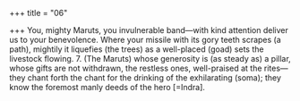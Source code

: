 +++
title = "06"

+++
You, mighty Maruts, you invulnerable band—with kind attention deliver  us to your benevolence.
Where your missile with its gory teeth scrapes (a path), mightily it
liquefies (the trees) as a well-placed (goad) sets the livestock flowing. 7. (The Maruts) whose generosity is (as steady as) a pillar, whose gifts are  not withdrawn, the restless ones, well-praised at the rites—
they chant forth the chant for the drinking of the exhilarating (soma);  they know the foremost manly deeds of the hero [=Indra].